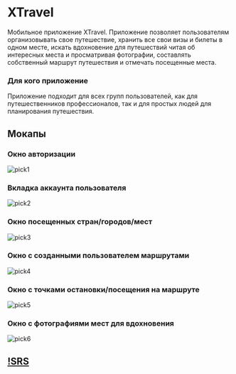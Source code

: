 # XTravel

Мобильное приложение XTravel. Приложение позволяет пользователям организовывать свое путешествие, хранить все свои визы и билеты в одном месте, искать вдохновение для путешествий читая об интересных места и просматривая фотографии, составлять собственный маршрут путешествия и отмечать посещенные места.
   
### Для кого приложение
Приложение подходит для всех групп пользователей, как для путешественников профессионалов, так и для простых людей для планирования путешествия.
   
## Мокапы

### Окно авторизации
![pick1](https://github.com/user-attachments/assets/30388160-dbb0-4817-b9eb-48705a24821a)

### Вкладка аккаунта пользователя
![pick2](https://github.com/user-attachments/assets/80d3634d-949b-4e5a-98d3-fca2ff2f5ecb)

### Окно посещенных стран/городов/мест
![pick3](https://github.com/user-attachments/assets/7a19fb4b-76ec-49d0-bf49-f1b6b4509018)

### Окно с созданными пользователем маршрутами
![pick4](https://github.com/user-attachments/assets/f74cbc72-5e90-40fb-9eb8-d65cdab5639e)

### Окно с точками остановки/посещения на маршруте
![pick5](https://github.com/user-attachments/assets/3f77a1c7-bbcc-418d-ba9d-f790c3e5c846)

### Окно с фотографиями мест для вдохновения
![pick6](https://github.com/user-attachments/assets/f36b3629-df3d-47ca-8266-dac0f8ee5959)

## [!SRS](docks/SRS.md)
